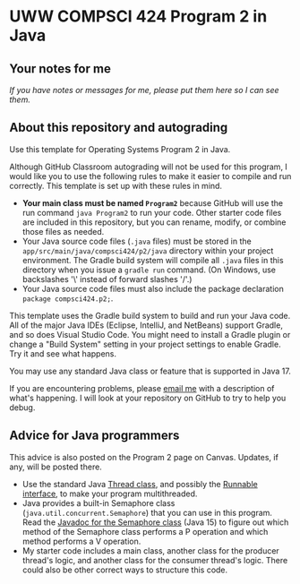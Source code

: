 # UWW COMPSCI 424 Program 2 in Java

## Your notes for me

*If you have notes or messages for me, please put them here so I can see them.*

## About this repository and autograding

Use this template for Operating Systems Program 2 in Java.

Although GitHub Classroom autograding will not be used for this program, I would like you to use the following rules to make it easier to compile and run correctly. This template is set up with these rules in mind.

* **Your main class must be named `Program2`** because GitHub will use the run command `java Program2` to run your code. Other starter code files are included in this repository, but you can rename, modify, or combine those files as needed. 
* Your Java source code files (`.java` files) must be stored in the `app/src/main/java/compsci424/p2/java` directory within your project environment. The Gradle build system will compile all `.java` files in this directory when you issue a `gradle run` command. (On Windows, use backslashes '\\' instead of forward slashes '/'.)
* Your Java source code files must also include the package declaration `package compsci424.p2;`.

This template uses the Gradle build system to build and run your Java code. All of the major Java IDEs (Eclipse, IntelliJ, and NetBeans) support Gradle, and so does Visual Studio Code. You might need to install a Gradle plugin or change a "Build System" setting in your project settings to enable Gradle. Try it and see what happens.

You may use any standard Java class or feature that is supported in Java 17.

If you are encountering problems, please [email me](osterz@uww.edu) with a description of what's happening. I will look at your repository on GitHub to try to help you debug.

## Advice for Java programmers

This advice is also posted on the Program 2 page on Canvas. Updates, if any, will be posted there.

*   Use the standard Java [Thread class](https://docs.oracle.com/en/java/javase/15/docs/api/java.base/java/lang/Thread.html), and possibly the [Runnable interface](https://docs.oracle.com/en/java/javase/15/docs/api/java.base/java/lang/Runnable.html), to make your program multithreaded.
*   Java provides a built-in Semaphore class (`java.util.concurrent.Semaphore`) that you can use in this program. Read the [Javadoc for the Semaphore class](https://docs.oracle.com/en/java/javase/15/docs/api/java.base/java/util/concurrent/Semaphore.html) (Java 15) to figure out which method of the Semaphore class performs a P operation and which method performs a V operation.
*   My starter code includes a main class, another class for the producer thread's logic, and another class for the consumer thread's logic. There could also be other correct ways to structure this code.
